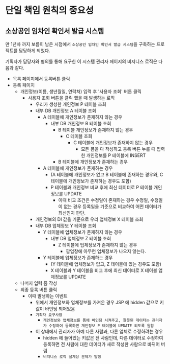 # 단일 책임 원칙의 중요성

## 소상공인 임차인 확인서 발급 시스템

만 1년차 까지 보름이 남은 시점에서 `소상공인 임차인 확인서 발급 시스템`을 구축하는 프로젝트를 담당하게 되었다.

기획자가 담당자와 협의를 통해 요구한 이 시스템 관리자 페이지의 비지니스 로직은 다음과 같다.

- 목록 페이지에서 등록버튼 클릭
- 등록 페이지
  - 개인정보(이름, 생년월일, 연락처) 입력 후 '사용자 조회' 버튼 클릭
    - 사용자 조회 버튼을 클릭 했을 때 발생하는 로직
      - 우리가 생성한 개인정보 P 테이블 조회
      - 내부 DB 개인정보 A 테이블 조회
        - A 테이블에 개인정보가 존재하지 않는 경우
          - 내부 DB 개인정보 B 테이블 조회
            - B 테이블 개인정보가 존재하지 않는 경우
              - C 테이블 조회
                - C 테이블에 개인정보가 존재하지 않는 경우
                  - 모든 폼을 다 작성하고 등록 버튼 누를 때 입력한 개인정보를 P 테이블에 INSERT
            - B 테이블에 개인정보가 존재하는 경우
        - A  테이블에 개인정보가 존재하는 경우
          - (A 테이블에 개인정보가 없고 B 테이블에 존재하는 경우와, C 테이블에 개인정보가 존재하는 경우도 포함)
          - P 테이블과 개인정보 비교 후에 최신 데이터로 P 테이블 개인정보를 UPDATE
            - 이때 비교 조건은 수정일이 존재하는 경우 수정일, 수정일이 없는 경우 등록일을 기준으로 비교하여 어떤 데이터가 최신인지 판단.
      - 개인정보의 DI 값을 기준으로 우리 업체정보 X 테이블 조회
      - 내부 DB 업체정보 Y 테이블 조회
        - Y 테이블에 업체정보가 존재하지 않는 경우
          - 내부 DB 업체정보 Z 테이블 조회
            - Z 테이블에 업체정보가 존재하지 않는 경우
              - 팝업창에 아무런 업체정보가 나오지 않는다.
        - Y 테이블에 업체정보가 존재하는 경우
          - (Y 테이블에 업체정보가 없고, Z 테이블에 있는 경우도 포함)
          - X 테이블과 Y 테이블을 비교 후에 최신 데이터로 X 테이블 업체정보를 UPDATE
  - 나머지 입력 폼 작성
  - 최종 등록 버튼 클릭
    - 이때 발생하는 이벤트
      - 위에서 개인정보와 업체정보를 가져온 경우 JSP 에 hidden 값으로 키값이 바인딩 되어있음
      - `기획자 요구사항`
        - `개인정보와 업체정보를 폼에 바인딩 시켜주고, 잘못된 데이터는 관리자가 수정하여 등록하면 개인정보 P 테이블에 UPDATE 되도록 원함`
      - 이 상태에서 관리자가 아예 다른 사람과, 다른 업체로 수정하려는 경우
        - hidden 에 들어있는 키값은 전 사람인데, 다른 데이터로 수정하여 등록하면 전 사람에 대한 데이터가 새로 작성한 사람으로 바뀌어 버림
        - `비지니스 로직 설계상 문제가 발생`
      
